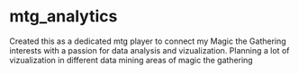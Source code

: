 # mtg_analytics
Created this as a dedicated mtg player to connect my Magic the Gathering interests with a passion for data analysis and vizualization.
Planning a lot of vizualization in different data mining areas of magic the gathering